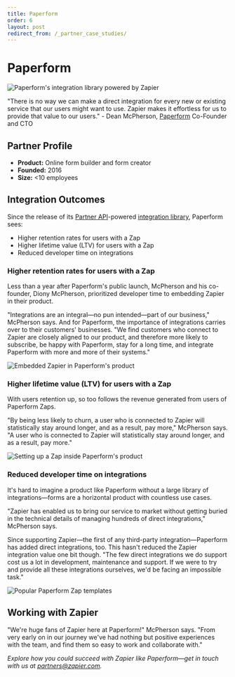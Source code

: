 ```yaml
---
title: Paperform
order: 6
layout: post
redirect_from: /_partner_case_studies/
---
```


# Paperform

![Paperform's integration library powered by Zapier](
https://cdn.zapier.com/storage/photos/e67ad23649b84d887e91ca5b4676d3dd.png)

"There is no way we can make a direct integration for every new or existing service that our users might want to use. Zapier makes it effortless for us to provide that value to our users." - Dean McPherson, [Paperform](https://paperform.co/) Co-Founder and CTO

## Partner Profile

- **Product:** Online form builder and form creator
- **Founded:** 2016
- **Size:** <10 employees

## Integration Outcomes

Since the release of its [Partner API](https://platform.zapier.com/partners/zap-templates#embed-zapier-into-your-app-with-zapier-partner-api)-powered [integration library](https://paperform.co/integrations/), Paperform sees:

- Higher retention rates for users with a Zap
- Higher lifetime value (LTV) for users with a Zap
- Reduced developer time on integrations

### Higher retention rates for users with a Zap

Less than a year after Paperform's public launch, McPherson and his co-founder, Diony McPherson, prioritized developer time to embedding Zapier in their product.

"Integrations are an integral—no pun intended—part of our business," McPherson says. And for Paperform, the importance of integrations carries over to their customers' businesses. "We find customers who connect to Zapier are closely aligned to our product, and therefore more likely to subscribe, be happy with Paperform, stay for a long time, and integrate Paperform with more and more of their systems."

![Embedded Zapier in Paperform's product](
https://cdn.zapier.com/storage/photos/e67ad23649b84d887e91ca5b4676d3dd.png)

### Higher lifetime value (LTV) for users with a Zap

With users retention up, so too follows the revenue generated from users of Paperform Zaps.

"By being less likely to churn, a user who is connected to Zapier will statistically stay around longer, and as a result, pay more," McPherson says. "A user who is connected to Zapier will statistically stay around longer, and as a result, pay more."

![Setting up a Zap inside Paperform's product](https://cdn.zapier.com/storage/photos/b4b920b98931d943db7c42a2fccdecac.png)

### Reduced developer time on integrations

It's hard to imagine a product like Paperform without a large library of integrations—forms are a horizontal product with countless use cases.

"Zapier has enabled us to bring our service to market without getting buried in the technical details of managing hundreds of direct integrations," McPherson says.

Since supporting Zapier—the first of any third-party integration—Paperform has added direct integrations, too. This hasn't reduced the Zapier integration value one bit though. "The few direct integrations we do support cost us a lot in development, maintenance and support. If we were to try and provide all these integrations ourselves, we'd be facing an impossible task."

![Popular Paperform Zap templates](https://cdn.zapier.com/storage/photos/5eca25b39e7a4776023c9548bb2ca86c.png)

## Working with Zapier

"We're huge fans of Zapier here at Paperform!" McPherson says. "From very early on in our journey we've had nothing but positive experiences with the team, and find them so easy to work and collaborate with."

*Explore how you could succeed with Zapier like Paperform—get in touch with us at [partners@zapier.com](mailto:partners@zapier.com).*
